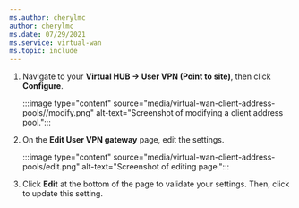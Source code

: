 ```yaml
---
ms.author: cherylmc
author: cherylmc
ms.date: 07/29/2021
ms.service: virtual-wan
ms.topic: include
---
```

1. Navigate to your **Virtual HUB -> User VPN (Point to site)**, then click **Configure**.

   :::image type="content" source="media/virtual-wan-client-address-pools//modify.png" alt-text="Screenshot of modifying a client address pool.":::
1. On the **Edit User VPN gateway** page, edit the settings.

   :::image type="content" source="media/virtual-wan-client-address-pools/edit.png" alt-text="Screenshot of editing page.":::
1. Click **Edit** at the bottom of the page to validate your settings. Then, click to update this setting.